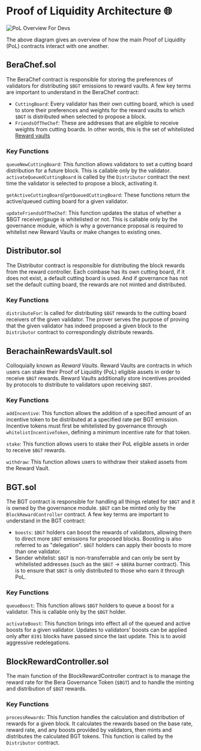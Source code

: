 # Proof of Liquidity Architecture 🌐

![PoL Overview For Devs](/assets/pol-overview-devs.png)

The above diagram gives an overview of how the main Proof of Liquidity (PoL) contracts interact with one another.

## BeraChef.sol

The BeraChef contract is responsible for storing the preferences of validators for distributing `$BGT` emissions to reward vaults. A few key terms are important to understand in the BeraChef contract:

- `CuttingBoard`: Every validator has their own cutting board, which is used to store their preferences and weights for the reward vaults to which `$BGT` is distributed when selected to propose a block.
- `FriendsOfTheChef`: These are addresses that are eligible to receive weights from cutting boards. In other words, this is the set of whitelisted [Reward vaults](/learn/pol/rewardvaults)

### Key Functions

`queueNewCuttingBoard`: This function allows validators to set a cutting board distribution for a future block. This is callable only by the validator. `activateQueuedCuttingBoard` is called by the `Distributor` contract the next time the validator is selected to propose a block, activating it.

`getActiveCuttingBoard`/`getQueuedCuttingBoard`: These functions return the active/queued cutting board for a given validator.


`updateFriendsOfTheChef`: This function updates the status of whether a $BGT receiver/gauge is whitelisted or not. This is callable only by the governance module, which is why a governance proposal is required to whitelist new Reward Vaults or make changes to existing ones.

## Distributor.sol

The Distributor contract is responsible for distributing the block rewards from the reward controller. Each coinbase has its own cutting board, if it does not exist, a default cutting board is used. And if governance has not set the default cutting board, the rewards are not minted and distributed.

### Key Functions

`distributeFor`: Is called for distributing `$BGT` rewards to the cutting board receivers of the given validator. The prover serves the purpose of proving that the given validator has indeed proposed a given block to the `Distributor` contract to correspondingly distribute rewards.

## BerachainRewardsVault.sol

Colloquially known as _Reward Vaults_. Reward Vaults are contracts in which users can stake their Proof of Liquidity (PoL) eligible assets in order to receive `$BGT` rewards. Reward Vaults additionally store incentives provided by protocols to distribute to validators upon receiving `$BGT`.

### Key Functions

`addIncentive`: This function allows the addition of a specified amount of an incentive token to be distributed at a specified rate per BGT emission. Incentive tokens must first be whitelisted by governance through `whitelistIncentiveToken`, defining a minimum incentive rate for that token.

`stake`: This function allows users to stake their PoL eligible assets in order to receive `$BGT` rewards.

`withdraw`: This function allows users to withdraw their staked assets from the Reward Vault.

## BGT.sol

The BGT contract is responsible for handling all things related for `$BGT` and it is owned by the governance module. `$BGT` can be minted only by the `BlockRewardController` contract. A few key terms are important to understand in the BGT contract:

- `boosts`: `$BGT` holders can boost the rewards of validators, allowing them to direct more `$BGT` emissions for proposed blocks. Boosting is also referred to as "delegation". `$BGT` holders can apply their boosts to more than one validator.
- Sender whitelist: `$BGT` is non-transferrable and can only be sent by whitelisted addresses (such as the `$BGT` -> `$BERA` burner contract). This is to ensure that `$BGT` is only distributed to those who earn it through PoL.

### Key Functions

`queueBoost`: This function allows `$BGT` holders to queue a boost for a validator. This is callable only by the `$BGT` holder.

`activateBoost`: This function brings into effect all of the queued and active boosts for a given validator. Updates to validators' boosts can be applied only after `8191` blocks have passed since the last update. This is to avoid aggressive redelegations.

## BlockRewardController.sol

The main function of the BlockRewardController contract is to manage the reward rate for the Bera Governance Token (`$BGT`) and to handle the minting and distribution of `$BGT` rewards.

### Key Functions

`processRewards`: This function handles the calculation and distribution of rewards for a given block. It calculates the rewards based on the base rate, reward rate, and any boosts provided by validators, then mints and distributes the calculated BGT tokens. This function is called by the `Distributor` contract.

